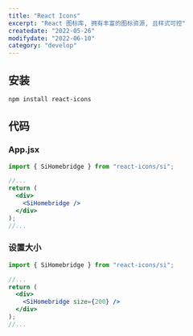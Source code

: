 ```yaml
---
title: "React Icons"
excerpt: "React 图标库, 拥有丰富的图标资源, 且样式可控"
createdate: "2022-05-26"
modifydate: "2022-06-10"
category: "develop"
---
```


## 安装

```bash
npm install react-icons
```

## 代码

### App.jsx

```jsx
import { SiHomebridge } from "react-icons/si";

//...
return (
  <div>
    <SiHomebridge />
  </div>
);
//...
```

### 设置大小

```jsx
import { SiHomebridge } from "react-icons/si";

//...
return (
  <div>
    <SiHomebridge size={200} />
  </div>
);
//...
```
